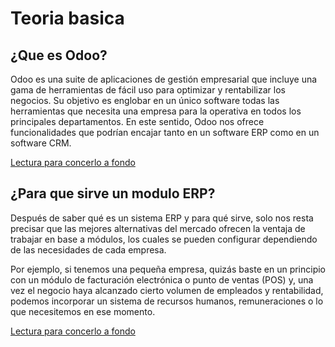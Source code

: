 # Teoria basica
## ¿Que es Odoo?
Odoo es una suite de aplicaciones de gestión empresarial que incluye una gama
de herramientas de fácil uso para optimizar y rentabilizar los negocios. Su
objetivo es englobar en un único software todas las herramientas que necesita
una empresa para la operativa en todos los principales departamentos. En este
sentido, Odoo nos ofrece funcionalidades que podrían encajar tanto en un
software ERP como en un software CRM.

[Lectura para concerlo a fondo](https://www.arsys.es/blog/soluciones/odoo-empresa-cloud/)

## ¿Para que sirve un modulo ERP?
Después de saber qué es un sistema ERP y para qué sirve, solo nos resta precisar que las mejores alternativas del mercado ofrecen la ventaja de trabajar en base a módulos, los cuales se pueden configurar dependiendo de las necesidades de cada empresa. 

Por ejemplo, si tenemos una pequeña empresa, quizás baste en un principio con un módulo de facturación electrónica o punto de ventas (POS) y, una vez el negocio haya alcanzado cierto volumen de empleados y rentabilidad, podemos incorporar un sistema de recursos humanos, remuneraciones o lo que necesitemos en ese momento.

[Lectura para concerlo a fondo](https://www.defontana.com/cl/que-es-un-sistema-erp-y-para-que-sirve/)
## 

